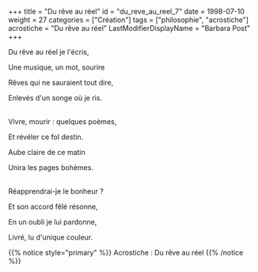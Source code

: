 +++
title = "Du rêve au réel"
id = "du_reve_au_reel_7"
date = 1998-07-10
weight = 27
categories = ["Création"]
tags = ["philosophie", "acrostiche"]
acrostiche = "Du rêve au réel"
LastModifierDisplayName = "Barbara Post"
+++

Du rêve au réel je l'écris,

Une musique, un mot, sourire

Rêves qui ne sauraient tout dire,

Enlevés d'un songe où je ris.

 \
Vivre, mourir : quelques poèmes,

Et révéler ce fol destin.

Aube claire de ce matin

Unira les pages bohèmes.

 \
Réapprendrai-je le bonheur ?

Et son accord fêlé résonne,

En un oubli je lui pardonne,

Livré, lu d'unique couleur.

{{% notice style="primary" %}}
Acrostiche : Du rêve au réel
{{% /notice %}}
